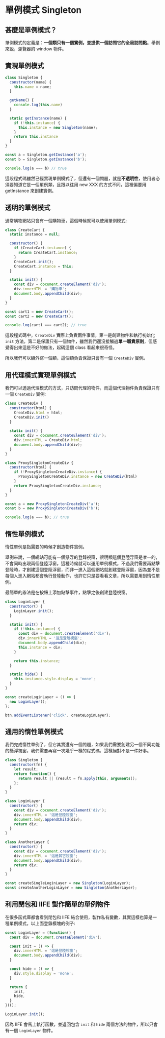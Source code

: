 # 單例模式 Singleton

## 甚麼是單例模式？
單例模式的定義是：**一個類只有一個實例，並提供一個訪問它的全局訪問點**。舉例來說，瀏覽器的 window 物件。

## 實現單例模式
```js
class Singleton {
  constructor(name) {
    this.name = name;
  }

  getName() {
    console.log(this.name)
  }

  static getInstance(name) {
    if (!this.instance) {
      this.instance = new Singleton(name);
    }
    return this.instance
  }
}

const a = Singleton.getInstance('a');
const b = Singleton.getInstance('b');

console.log(a === b) // true
```

這段程式碼雖然已經實現單例模式了，但還有一個問題，就是**不透明性**，使用者必須要知道它是一個單例類，且跟以往用 new XXX 的方式不同，這裡偏要用 getInstance 來創建實例。

## 透明的單例模式
通常購物網站只會有一個購物車，這個時候就可以使用單例模式:

```js
class CreateCart {
  static instance = null;

  constructor() {
    if (CreateCart.instance) {
      return CreateCart.instance;
    }
    CreateCart.init();
    CreateCart.instance = this;
  }

  static init() {
    const div = document.createElement('div');
    div.innerHTML = '購物車';
    document.body.appendChild(div);
  }
}

const cart1 = new CreateCart();
const cart2 = new CreateCart();

console.log(cart1 === cart2); // true
```

這段程式碼中，`CreateDiv` 實際上負責兩件事情，第一是創建物件和執行初始化 `init` 方法，第二是保證只有一個物件，雖然我們還沒接觸過**單一職責原則**，但感覺得出來這是不好的做法，起碼這個 class 看起來很奇怪。

所以我們可以額外寫一個類，這個類負責保證只會有一個 `CreateDiv` 實例。

## 用代理模式實現單例模式
我們可以透過代理模式的方式，只訪問代理的物件，而這個代理物件負責保證只有一個 `CreateDiv` 實例:

```js
class CreateDiv {
  constructor(html) {
    CreateDiv.html = html;
    CreateDiv.init()
  }
  
  static init() {
    const div = document.createElement('div');
    div.innerHTML = CreateDiv.html;
    document.body.appendChild(div); 
  }
}

class ProxySingletonCreateDiv {
  constructor(html) {
    if (!ProxySingletonCreateDiv.instance) {
      ProxySingletonCreateDiv.instance = new CreateDiv(html)
    }
    return ProxySingletonCreateDiv.instance;
  }
}

const a = new ProxySingletonCreateDiv('a'); 
const b = new ProxySingletonCreateDiv('b'); 

console.log(a === b); // true
```

## 惰性單例模式
惰性單例是指需要的時候才創造物件實例。

舉例來說，一個網站可能有一個懸浮的登錄視窗，很明顯這個登陸浮窗是唯一的，不會同時出現兩個登陸浮窗，這種時候就可以運用單例模式，不過我們需要再點擊登陸時，才創建這個登陸浮窗，而非一進入這個網站就創建登陸浮窗，因為並不是每個人進入網站都會執行登陸動作，也許它只是要看看文章，所以需要用到惰性單例。

最簡單的辦法是在按鈕上添加點擊事件，點擊之後創建登陸視窗。
```js
class LoginLayer {
  constructor() {
    LoginLayer.init();
  }

  static init() {
    if (!this.instance) {
      const div = document.createElement('div');
      div.innerHTML = '這是登陸視窗';
      document.body.appendChild(div);
      this.instance = div;
    }

    return this.instance;
  }

  static hide() {
    this.instance.style.display = 'none';
  }
}

const createLoginLayer = () => {
  new LoginLayer();
};

btn.addEventListener('click', createLoginLayer);
```

## 通用的惰性單例模式
我們完成惰性單例了，但它其實還有一個問題，如果我們需要創建另一個不同功能的懸浮視窗，我們需要再寫一次幾乎一樣的程式碼，這樣絕對不是一件好事。

```js
class Singleton {
  constructor(fn) {
    let result;
    return function() {
      return result || (result = fn.apply(this, arguments));
    };
  }
}

class LoginLayer {
  constructor() {
    const div = document.createElement('div');
    div.innerHTML = '這是登陸視窗';
    document.body.appendChild(div);
    return div;
  }
}

class AnotherLayer {
  constructor() {
    const div = document.createElement('div');
    div.innerHTML = '這是其它視窗';
    document.body.appendChild(div);
    return div;
  }
}

const createSingleLoginLayer = new Singleton(LoginLayer);
const createAnotherLoginLayer = new Singleton(AnotherLayer);
```

## 利用閉包和 IIFE 製作簡單的單例物件
在很多函式庫都會看到閉包和 IIFE 結合使用，製作私有變數，其實這樣也算是一種單例模式，以上面登錄模塊的例子:

```js
const LoginLayer = (function() {
  const div = document.createElement('div');

  const init = () => {
    div.innerHTML = '這是登陸視窗';
    document.body.appendChild(div);
  }

  const hide = () => {
    div.style.display = 'none';
  }

  return {
    init,
    hide,
  }
})();

LoginLayer.init();
```
因為 IIFE 會馬上執行函數，並返回包含 `init` 和 `hide` 兩個方法的物件，所以只會有一個 `LoginLayer` 物件。